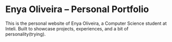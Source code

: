 # Enya Oliveira – Personal Portfolio

This is the personal website of Enya Oliveira, a Computer Science student at Inteli. Built to showcase projects, experiences, and a bit of personality(trying).
